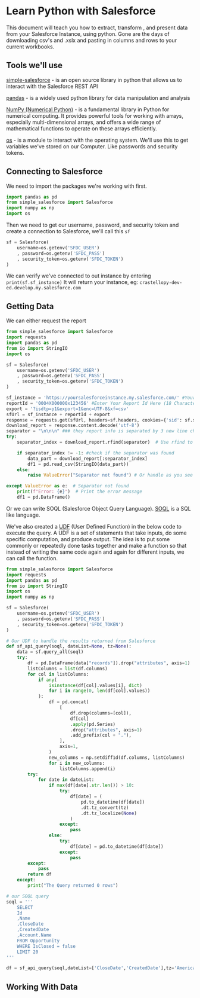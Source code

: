 # Learn Python with Salesforce

This document will teach you how to extract, transform , and present data from your Salesforce Instance, using python.
Gone are the days of downloading csv's and .xslx and pasting in columns and rows to your current workbooks.

## Tools we'll use

[simple-salesforce](https://simple-salesforce.readthedocs.io/en/latest/index.html) - is an open source library in python that allows us to interact with the Salesforce REST API

[pandas](https://pandas.pydata.org/docs/) - is a widely used python library for data manipulation and analysis

[NumPy (Numerical Python)](https://numpy.org/doc/stable/user/absolute_beginners.html) - is a fundamental library in Python for numerical computing. It provides powerful tools for working with arrays, especially multi-dimensional arrays, and offers a wide range of mathematical functions to operate on these arrays efficiently.

[os](https://docs.python.org/3/library/os.html) - is a module to interact with the operating system. We'll use this to get variables we've stored on our Computer. Like passwords and security tokens.

## Connecting to Salesforce

We need to import the packages we're working with first.

```python
import pandas as pd
from simple_salesforce import Salesforce
import numpy as np
import os
```

Then we need to get our username, password, and security token and create a connection to Salesforce, we'll call this `sf`

```python
sf = Salesforce(
    username=os.getenv('SFDC_USER')
    , password=os.getenv('SFDC_PASS')
    , security_token=os.getenv('SFDC_TOKEN')
)
```

We can verify we've connected to out instance by entering `print(sf.sf_instance)`
It will return your instance, eg: `crastellopy-dev-ed.develop.my.salesforce.com`

## Getting Data

We can either request the report

```python
from simple_salesforce import Salesforce
import requests
import pandas as pd
from io import StringIO
import os

sf = Salesforce(
    username=os.getenv('SFDC_USER')
    , password=os.getenv('SFDC_PASS')
    , security_token=os.getenv('SFDC_TOKEN')
)

sf_instance = 'https://yoursalesforceinstance.my.salesforce.com/' #Your Salesforce Instance URL
reportId = '00O4X000000x123456' #Enter Your Report Id Here (18 Character)
export = '?isdtp=p1&export=1&enc=UTF-8&xf=csv'
sfUrl = sf_instance + reportId + export
response = requests.get(sfUrl, headers=sf.headers, cookies={'sid': sf.session_id})
download_report = response.content.decode('utf-8')
separator = "\n\n\n" ### they report info is separated by 3 new line characters, we dont want this at the end of the df
try:
    separator_index = download_report.rfind(separator)  # Use rfind to find the *last* occurrence

    if separator_index != -1: #check if the separator was found
        data_part = download_report[:separator_index]
        df1 = pd.read_csv(StringIO(data_part))
    else:
        raise ValueError("Separator not found") # Or handle as you see fit

except ValueError as e:  # Separator not found
    print(f"Error: {e}")  # Print the error message
    df1 = pd.DataFrame()
```

Or we can write SOQL (Salesforce Object Query Language).
[SOQL](https://developer.salesforce.com/docs/atlas.en-us.soql_sosl.meta/soql_sosl/sforce_api_calls_soql.htm) is a SQL like language.

We've also created a [UDF](https://www.geeksforgeeks.org/python-user-defined-functions/) (User Defined Function) in the below code to execute the query.
A UDF is a set of statements that take inputs, do some specific computation, and produce output. The idea is to put some commonly or repeatedly done tasks together and make a function so that instead of writing the same code again and again for different inputs, we can call the function.

```python
from simple_salesforce import Salesforce
import requests
import pandas as pd
from io import StringIO
import os
import numpy as np

sf = Salesforce(
    username=os.getenv('SFDC_USER')
    , password=os.getenv('SFDC_PASS')
    , security_token=os.getenv('SFDC_TOKEN')
)

# Our UDF to handle the results returned from Salesforce
def sf_api_query(soql, dateList=None, tz=None):
    data = sf.query_all(soql)
    try:
        df = pd.DataFrame(data["records"]).drop("attributes", axis=1)
        listColumns = list(df.columns)
        for col in listColumns:
            if any(
                isinstance(df[col].values[i], dict)
                for i in range(0, len(df[col].values))
            ):
                df = pd.concat(
                    [
                        df.drop(columns=[col]),
                        df[col]
                        .apply(pd.Series)
                        .drop("attributes", axis=1)
                        .add_prefix(col + "."),
                    ],
                    axis=1,
                )
                new_columns = np.setdiff1d(df.columns, listColumns)
                for i in new_columns:
                    listColumns.append(i)
        try:
            for date in dateList:
                if max(df[date].str.len()) > 10:
                    try:
                        df[date] = (
                            pd.to_datetime(df[date])
                            .dt.tz_convert(tz)
                            .dt.tz_localize(None)
                        )
                    except:
                        pass
                else:
                    try:
                        df[date] = pd.to_datetime(df[date])
                    except:
                        pass
        except:
            pass
        return df
    except:
        print("The Query returned 0 rows")

# our SOQL query
soql = '''
    SELECT 
    Id
    ,Name
    ,CloseDate
    ,CreatedDate
    ,Account.Name 
    FROM Opportunity 
    WHERE IsClosed = false 
    LIMIT 20
'''

df = sf_api_query(soql,dateList=['CloseDate','CreatedDate'],tz='America/Chicago')
```

## Working With Data

